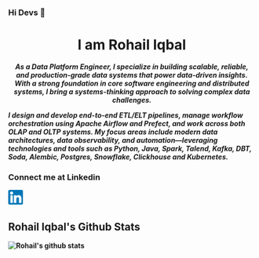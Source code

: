 ### Hi Devs 👋
<h1 align="center">I am Rohail Iqbal</h1>
<p align="center"> <b><i>As a Data Platform Engineer, I specialize in building scalable, reliable, and production-grade data systems that power data-driven insights. With a strong foundation in core software engineering and distributed systems, I bring a systems-thinking approach to solving complex data challenges.

I design and develop end-to-end ETL/ELT pipelines, manage workflow orchestration using Apache Airflow and Prefect, and work across both OLAP and OLTP systems. My focus areas include modern data architectures, data observability, and automation—leveraging technologies and tools such as Python, Java, Spark, Talend, Kafka, DBT, Soda, Alembic, Postgres, Snowflake, Clickhouse and Kubernetes.</i><b> </p>

### Connect me at Linkedin

<span>
  <a href="https://www.linkedin.com/in/rohail-iqbal-7222891b6" target="_blank" rel="noopener noreferrer">
    <img src="images/linkedin.png" width="30" height="30" alt="LinkedIn" />
  </a>
</span>

<br>

## Rohail Iqbal's Github Stats

<span> ![Rohail's github stats](https://github-readme-stats.vercel.app/api?username=iqbalrohail&theme=tokyonight&show_icons=true&count_private=true) </span>




